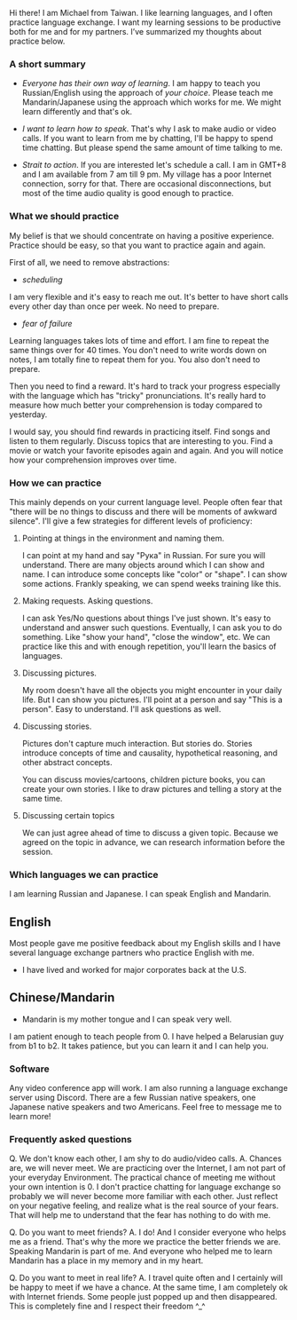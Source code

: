 Hi there! I am Michael from Taiwan. I like learning languages, and I often practice language exchange. I want my learning sessions to be productive both for me and for my partners. I’ve summarized my thoughts about practice below.

### A short summary

+ *Everyone has their own way of learning*. I am happy to teach you Russian/English using the approach of *your choice*. Please teach me Mandarin/Japanese using the approach which works for me. We might learn differently and that's ok.

+ *I want to learn how to speak*. That's why I ask to make audio or video calls. If you want to learn from me by chatting, I'll be happy to spend time chatting. But please spend the same amount of time talking to me.

+ *Strait to action*. If you are interested let's schedule a call. I am in GMT+8 and I am available from 7 am till 9 pm. My village has a poor Internet connection, sorry for that. There are occasional disconnections, but most of the time audio quality is good enough to practice.

### What we should practice

My belief is that we should concentrate on having a positive experience. Practice
should be easy, so that you want to practice again and again.

First of all, we need to remove abstractions:

+ *scheduling*

I am very flexible and it's easy to reach me out. It's better to have short calls every other day than once per week. No need to prepare.

+ *fear of failure*

Learning languages takes lots of time and effort. I am fine to repeat the same things over for 40 times. You don't need to write words down on notes, I am totally fine to repeat them for you. You also don't need to prepare.

Then you need to find a reward. It's hard to track your progress especially with the language which has "tricky" pronunciations. It's really hard to measure how much better your comprehension is today compared to yesterday.

I would say, you should find rewards in practicing itself. Find songs and listen to them regularly. Discuss topics that are interesting to you. Find a movie or watch your favorite episodes again and again. And you will notice how your comprehension improves over time.

### How we can practice

This mainly depends on your current language level. People often fear that
"there will be no things to discuss and there will be moments of awkward
silence". I'll give a few strategies for different levels of proficiency:

1. Pointing at things in the environment and naming them.

   I can point at my hand and say "Рука" in Russian. For sure you will understand. There are many objects around which I can show and name. I can introduce some concepts like "color" or "shape". I can show some actions. Frankly speaking, we can spend weeks training like this.

2. Making requests. Asking questions.

   I can ask Yes/No questions about things I've just shown. It's easy to understand and answer such questions. Eventually, I can ask you to do something. Like "show your hand", "close the window", etc. We can practice like this and with enough repetition, you'll learn the basics of languages.

3. Discussing pictures.

   My room doesn't have all the objects you might encounter in your daily life. But I can show you pictures. I'll point at a person and say "This is a person". Easy to understand. I'll ask questions as well.

4. Discussing stories.

   Pictures don't capture much interaction. But stories do. Stories introduce concepts of time and causality, hypothetical reasoning, and other abstract concepts.
   
   You can discuss movies/cartoons, children picture books, you can create your own stories. I like to draw pictures and telling a story at the same time.

5. Discussing certain topics

   We can just agree ahead of time to discuss a given topic. Because we agreed on the topic in advance, we can research information before the session.

### Which languages we can practice

I am learning Russian and Japanese. I can speak English and Mandarin.

## English

Most people gave me positive feedback about my English skills and I have several language exchange partners who practice English with me.

+ I have lived and worked for major corporates back at the U.S.

## Chinese/Mandarin

+ Mandarin is my mother tongue and I can speak very well.

I am patient enough to teach people from 0. I have helped a Belarusian guy from b1 to b2. It takes patience, but you can learn it and I can help you.
 
### Software

Any video conference app will work. I am also running a language exchange server using Discord. There are a few Russian native speakers, one Japanese native speakers and two Americans. Feel free to message me to learn more!

### Frequently asked questions

Q. We don't know each other, I am shy to do audio/video calls.
A. Chances are, we will never meet. We are practicing over the Internet, I am not part of your everyday Environment. The practical chance of meeting me without your own intention is 0. I don't practice chatting for language exchange so probably we will never become more familiar with each other. Just reflect on your negative feeling, and realize what is the real source of your fears. That will help me to understand that the fear has nothing to do with me. 

Q. Do you want to meet friends?
A. I do! And I consider everyone who helps me as a friend. That's why the more we practice the better friends we are. Speaking Mandarin is part of me. And everyone who helped me to learn Mandarin has a place in my memory and in my heart.

Q. Do you want to meet in real life?
A. I travel quite often and I certainly will be happy to meet if we have a chance. At the same time, I am completely ok with Internet friends. Some people just popped up and then disappeared. This is completely fine and I respect their freedom ^_^
